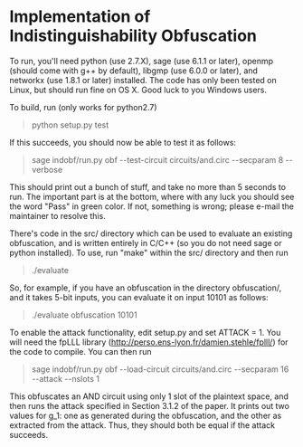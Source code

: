 Implementation of Indistinguishability Obfuscation
==================================================

To run, you'll need python (use 2.7.X), sage (use 6.1.1 or later), openmp
(should come with g++ by default), libgmp (use 6.0.0 or later), and networkx
(use 1.8.1 or later) installed.  The code has only been tested on Linux, but
should run fine on OS X.  Good luck to you Windows users.

To build, run (only works for python2.7)

> python setup.py test

If this succeeds, you should now be able to test it as follows:

> sage indobf/run.py obf --test-circuit circuits/and.circ --secparam 8 --verbose

This should print out a bunch of stuff, and take no more than 5 seconds to run.
The important part is at the bottom, where with any luck you should see the word
"Pass" in green color.  If not, something is wrong; please e-mail the maintainer
to resolve this.

There's code in the src/ directory which can be used to evaluate an existing
obfuscation, and is written entirely in C/C++ (so you do not need sage or python
installed).  To use, run "make" within the src/ directory and then run

> ./evaluate <obfuscation-directory> <input-as-a-bitstring>

So, for example, if you have an obfuscation in the directory obfuscation/, and
it takes 5-bit inputs, you can evaluate it on input 10101 as follows:

> ./evaluate obfuscation 10101

To enable the attack functionality, edit setup.py and set ATTACK = 1.  You will
need the fpLLL library (http://perso.ens-lyon.fr/damien.stehle/fplll/) for the
code to compile.  You can then run

> sage indobf/run.py obf --load-circuit circuits/and.circ --secparam 16 --attack --nslots 1

This obfuscates an AND circuit using only 1 slot of the plaintext space, and
then runs the attack specified in Section 3.1.2 of the paper.  It prints out two
values for g_1: one as generated during the obfuscation, and the other as
extracted from the attack.  Thus, they should both be equal if the attack
succeeds.
